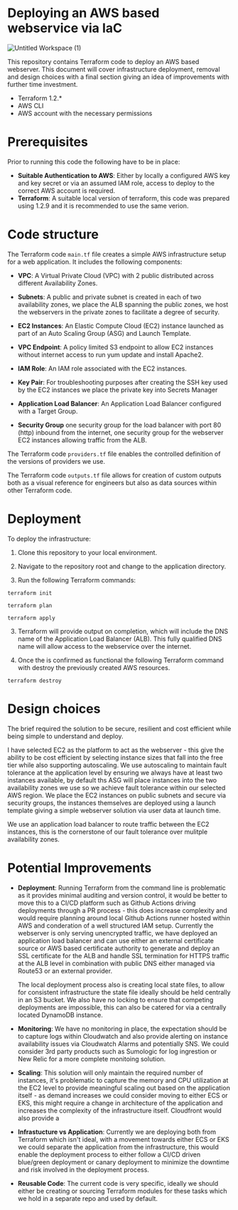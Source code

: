 # Deploying an AWS based webservice via IaC

![Untitled Workspace (1)](https://github.com/tim-collie/quantspark/assets/43747594/dfa93316-641d-4cd4-851b-051f34a92eb7)

This repository contains Terraform code to deploy an AWS based webserver. This document will cover infrastructure deployment, 
removal and design choices with a final section giving an idea of improvements with further time investment.

- Terraform 1.2.*
- AWS CLI
- AWS account with the necessary permissions

# Prerequisites

Prior to running this code the following have to be in place:

- **Suitable Authentication to AWS**: Either by locally a configured AWS key and key secret or via an assumed IAM role, access to deploy to the correct AWS account is required. 
- **Terraform**: A suitable local version of terraform, this code was prepared using 1.2.9 and it is recommended to use the same verion.

# Code structure

The Terraform code `main.tf` file creates a simple AWS infrastructure setup for a web application. It includes the following components:

- **VPC**: A Virtual Private Cloud (VPC) with 2 public distributed across different Availability Zones.

- **Subnets**: A public and private subnet is created in each of two availability zones, we place the ALB spanning the public zones, we host the webservers in the private zones to facilitate a degree of security.

- **EC2 Instances**: An Elastic Compute Cloud (EC2) instance launched as part of an Auto Scaling Group (ASG) and Launch Template.

- **VPC Endpoint**: A policy limited S3 endpoint to allow EC2 instances without internet access to run yum update and install Apache2.

- **IAM Role**: An IAM role associated with the EC2 instances.

- **Key Pair**: For troubleshooting purposes after creating the SSH key used by the EC2 instances we place the private key into Secrets Manager

- **Application Load Balancer**: An Application Load Balancer configured with a Target Group.

- **Security Group** one security group for the load balancer with port 80 (http) inbound from the internet, one security group for the webserver EC2 instances allowing traffic from the ALB. 

The Terraform code `providers.tf` file enables the controlled definition of the versions of providers we use.

The Terraform code `outputs.tf` file allows for creation of custom outputs both as a visual reference for engineers but also as data sources within other Terraform code.


# Deployment

To deploy the infrastructure:

1. Clone this repository to your local environment.

2. Navigate to the repository root and change to the application directory.

2. Run the following Terraform commands:

`terraform init`

`terraform plan`

`terraform apply`
   
3. Terraform will provide output on completion, which will include the DNS name of the Application Load Balancer (ALB). This fully qualified DNS name will allow access to the webservice over the internet.

4. Once the is confirmed as functional the following Terraform command with destroy the previously created AWS resources.
   
`terraform destroy`

# Design choices

The brief required the solution to be secure, resilient and cost efficient while being simple to understand and deploy.

I have selected EC2 as the platform to act as the webserver - this give the ability to be cost efficient by selecting instance sizes that fall into the free tier while also supporting autoscaling. We use autoscaling to maintain fault tolerance at the application level  by ensuring we always have at least two instances available, by default ths ASG will place instances into the two availability zones we use so we achieve fault tolerance within our selected AWS region. We place the EC2 instances on public subnets and secure via security groups, the instances themselves are deployed using a launch template giving a simple webserver solution via user data at launch time. 

We use an application load balancer to route traffic between the EC2 instances, this is the cornerstone of our fault tolerance over mulitple availability zones.

# Potential Improvements

- **Deployment**: Running Terraform from the command line is problematic as it provides minimal auditing and version control, it would be better to move this to a CI/CD platform such as Github Actions driving deployments through a PR process - this does increase complexity and would require planning around local Github Actions runner hosted within AWS and conderation of a well structured IAM setup. Currently the webserver is only serving unencrypted traffic, we have deployed an application load balancer and can use either an external certificate source or AWS based certificate authority to generate and deploy an SSL certificate for the ALB and handle SSL termination for HTTPS traffic at the ALB level in combination with public DNS either managed via Route53 or an external provider.
  
  The local deployment process also is creating local state files, to allow for consistent infrastructure the state file ideally should be held centrally in an S3 bucket. We also have no locking to ensure that competing deployments are impossible, this can also be catered for via a centrally located DynamoDB instance.     

- **Monitoring**: We have no monitoring in place, the expectation should be to capture logs within Cloudwatch and also provide alerting on instance availability issues via Cloudwatch Alarms and potentially SNS. We could consider 3rd party products such as Sumologic for log ingrestion or New Relic for a more complete monitoing solution.

- **Scaling**: This solution will only maintain the required number of instances, it's problematic to capture the memory and CPU utilization at the EC2 level to provide meaningful scaling out based on the application itself - as demand increases we could consider moving to either ECS or EKS, this might require a change in architecture of the application and increases the complexity of the infrastructure itself. Cloudfront would also provide a 

- **Infrastucture vs Application**: Currently we are deploying both from Terraform which isn't ideal, with a movement towards either ECS or EKS we could separate the application from the infrastructure, this would enable the deployment process to either follow a CI/CD driven blue/green deployment or canary deployment to minimize the downtime and risk involved in the deployment process.

- **Reusable Code**: The current code is very specific, ideally we should either be creating or sourcing Terraform modules for these tasks which we hold in a separate repo and used by default.

